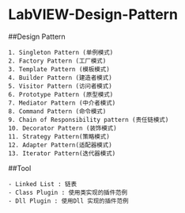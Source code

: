 # LabVIEW-Design-Pattern

##Design Pattern

	1. Singleton Pattern (单例模式)
	2. Factory Pattern (工厂模式)
	3. Template Pattern (模板模式)
	4. Builder Pattern (建造者模式)
	5. Visitor Pattern (访问者模式)
	6. Prototype Pattern (原型模式)
	7. Mediator Pattern (中介者模式)
	8. Command Pattern (命令模式)
	9. Chain of Responsibility pattern (责任链模式)
	10. Decorator Pattern (装饰模式)
	11. Strategy Pattern(策略模式)
	12. Adapter Pattern(适配器模式)
	13. Iterator Pattern(迭代器模式)


##Tool

	- Linked List : 链表
	- Class Plugin : 使用类实现的插件范例
	- Dll Plugin : 使用Dll 实现的插件范例

